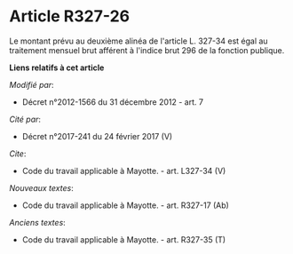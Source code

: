 # Article R327-26

Le montant prévu au deuxième alinéa de l'article L. 327-34 est égal au traitement mensuel brut afférent à l'indice brut 296
de la fonction publique.

**Liens relatifs à cet article**

_Modifié par_:

  - Décret n°2012-1566 du 31 décembre 2012 - art. 7

_Cité par_:

  - Décret n°2017-241 du 24 février 2017 (V)

_Cite_:

  - Code du travail applicable à Mayotte. - art. L327-34 (V)

_Nouveaux textes_:

  - Code du travail applicable à Mayotte. - art. R327-17 (Ab)

_Anciens textes_:

  - Code du travail applicable à Mayotte. - art. R327-35 (T)
